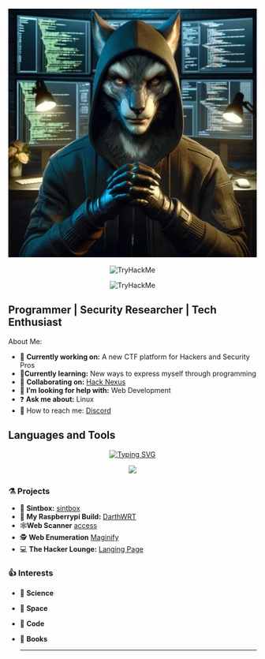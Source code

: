 <p align="center">
  <img src="https://github.com/1yc4n0rn0t/1yc4n0rn0t/blob/main/lycan.jpg">
</p>

<p align="center"> 
 <img src="https://tryhackme-badges.s3.amazonaws.com/1yc4n0rn0t.png" alt="TryHackMe">
</p>


<p align="center"> 
 <img src="https://tryhackme-badges.s3.amazonaws.com/1yc4n0rn0t.png" alt="TryHackMe">
</p>

## Programmer | Security Researcher | Tech Enthusiast 

About Me:

- 🧪 **Currently working on:** A new CTF platform for Hackers and Security Pros
- 🔬**Currently learning:** New ways to express myself through programming
- 🥼 **Collaborating on:** [Hack Nexus](https://blog.hacknex.us)
- 📐 **I’m looking for help with:** Web Development
- ❓ **Ask me about:** Linux
- 📡 How to reach me: [Discord](https://skillnex.us/)


## Languages and Tools

<p align="center">
<a href="https://git.io/typing-svg"><img src="https://readme-typing-svg.herokuapp.com?font=Fira+Code&pause=1000&color=29F718&random=false&width=435&lines=perceive+that+which+cannot+be+seen" alt="Typing SVG" /></a>
</p>

<p align="center">
  <a href="https://skillicons.dev">
    <img src="https://skillicons.dev/icons?i=html,css,js,git,docker,python,linux,arch,kali,ubuntu,raspberrypi,windows," />
  </a>
</p>

### ⚗️ Projects 

-  🔎 **Sintbox:** [sintbox](https://github.com/1yc4n0rn0t/sintbox)
-  🥧 **My Raspberrypi Build:** [DarthWRT](https://github.com/1yc4n0rn0t/DarthWRT)
-  🕸️**Web Scanner** [access](https://github.com/1yc4n0rn0t/access)
-  🕵️ **Web Enumeration** [Maginify](https://github.com/1yc4n0rn0t/magnify)
-  💻 **The Hacker Lounge:** [Langing Page](https://github.com/1yc4n0rn0t/THLLP)


### 👍 Interests 

- 🚀 **Science**
- 🌌 **Space**
- 🧮 **Code**
- 📗 **Books**


  ---

